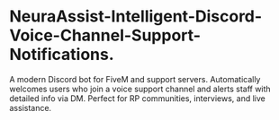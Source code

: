 # NeuraAssist-Intelligent-Discord-Voice-Channel-Support-Notifications.
A modern Discord bot for FiveM and support servers. Automatically welcomes users who join a voice support channel and alerts staff with detailed info via DM. Perfect for RP communities, interviews, and live assistance.
